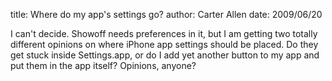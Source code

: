 title: Where do my app's settings go?
author: Carter Allen
date: 2009/06/20

I can't decide. Showoff needs preferences in it, but I am getting two totally different opinions on where iPhone app settings should be placed. Do they get stuck inside Settings.app, or do I add yet another button to my app and put them in the app itself? Opinions, anyone?